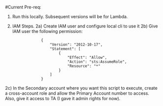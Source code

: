 #Current Pre-req:

1) Run this locally. Subsequent versions will be for Lambda.

2) IAM Steps.
2a) Create IAM user and configure local cli to use it
2b) Give IAM user the following permission:

                    {
                        "Version": "2012-10-17",
                        "Statement": [
                            {
                                "Effect": "Allow",
                                "Action": "sts:AssumeRole",
                                "Resource": "*"
                            }
                        ]
                    }
                    
2c) In the Secondary account where you want this script to execute, create a cross-account role and allow the Primary             Account number to access. Also, give it access to TA (I gave it admin rights for now).
    
